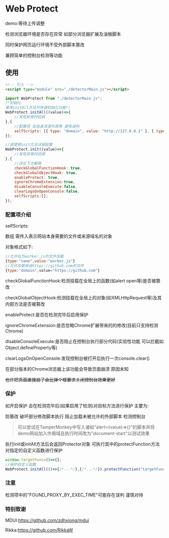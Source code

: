 # Web Protect

demo:等待上传调整

检测浏览器环境是否存在异常 如部分浏览器扩展及油猴脚本

同时保护网页运行环境不受外部脚本篡改

兼顾简单的控制台检测等功能

## 使用

````html
<!-- 引入 -->
<script type="module" src="./detectorMain.js"></script>
````

````javascript
import WebProtect from "./detectorMain.js";
/*初始化
使用initAll方法可快速初始化功能*/
WebProtect.initAll((value)=>{
    //发现异常时回调
},{
    //配置项 如自身资源列表等 避免误判
    selfScripts: [{ type: "domain", value: "http://127.0.0.1" }, { type: "name", value: "main.js" }],
});

//或使用init方法详细配置
WebProtect.init((value)=>{
    //发现异常时回调
},{
    //详见下方解释
    checkGlobalFunctionHook: true,
    checkGlobalObjectHook: true,
    enableProtect: true,
    ignoreChromeExtension:true,
    disableConsoleExecute:false,
    clearLogsOnOpenConsole:false,
    selfScripts:[];
});
````
### 配置项介绍

selfScripts:

数组 需传入表示网站本身需要的文件或来源域名的对象

对象格式如下:
````javascript
//允许名为worker.js的文件加载
{type:"name",value:"worker.js"}
//允许加载来自https://github.com的文件
{type:"domain",value="https://github.com"}
````

checkGlobalFunctionHook:检测挂载在全局上的函数(如alert open等)是否被篡改

checkGlobalObjectHook:检测挂载在全局上的对象(如XMLHttpRequest等)及其内部方法是否被篡改

enableProtect:是否在检测完毕后启用保护

ignoreChromeExtension:是否忽略Chrome扩展带来的的修改(目前只支持检测Chrome)

disableConsoleExecute:是否阻止在控制台执行部分代码(实验性功能 可以拦截如Object.defineProperty等)

clearLogsOnOpenConsole:发现控制台被打开后执行一次console.clear()

在部分版本的Chrome浏览器上该功能会导致页面崩溃 原因未知

~~也许把页面直接崩了会比弹个框要求关闭控制台效果更好~~


### 保护

如开启保护 会在检测完毕后(如果启用了检测)对目标方法进行保护 主要为:

防篡改 破坏部分修改脚本执行 阻止加载未被允许的外部脚本 检测控制台
> 可以尝试在TamperMonkey中写入诸如"alert=(value)=>{}"的脚本并将demo网站加入作用域且执行时间改为"document-start"以测试效果

执行init或initAll方法后会返回Protector对象 可执行其中的protectFunction方法对指定的自定义函数进行保护

````javascript
window.targetFunc=()=>{};
//保护自定义函数
WebProtect.initAll(()=>{/*...*/},{/*...*/}).protectFunction("targetFunc",window);
````

### 注意

检测项中的"FOUND_PROXY_BY_EXEC_TIME"可能存在误判 谨慎对待

### 特别致谢

MDUI:https://github.com/zdhxiong/mdui

Rikka:https://github.com/RikkaW